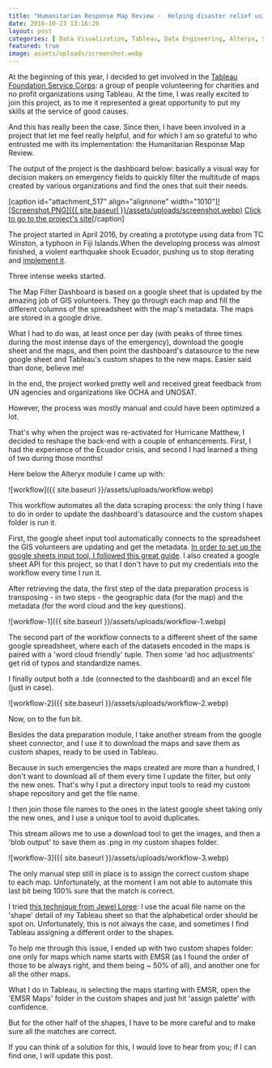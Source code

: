 ```yaml
---
title: "Humanitarian Response Map Review -  Helping disaster relief using Alteryx and Tableau"
date: 2016-10-23 13:16:26
layout: post
categories: [ Data Visualization, Tableau, Data Engineering, Alteryx, Social Impact ]
featured: true
image: assets/uploads/screenshot.webp
---
```


At the beginning of this year, I decided to get involved in the [Tableau Foundation Service Corps](https://servicecorps.tableaufoundation.org/): a group of people volunteering for charities and no profit organizations using Tableau. At the time, I was really excited to join this project, as to me it represented a great opportunity to put my skills at the service of good causes.

And this has really been the case. Since then, I have been involved in a project that let me feel really helpful, and for which I am so grateful to who entrusted me with its implementation: the Humanitarian Response Map Review.

The output of the project is the dashboard below: basically a visual way for decision makers on emergency fields to quickly filter the multitude of maps created by various organizations and find the ones that suit their needs.

[caption id="attachment\_517" align="alignnone" width="1010"][![Screenshot.PNG]({{ site.baseurl }}/assets/uploads/screenshot.webp)](http://digitalhumanitarians.com/resource/map-filter-haiti) [Click to go to the project's site](http://digitalhumanitarians.com/resource/map-filter-haiti)[/caption]



The project started in April 2016, by creating a prototype using data from TC Winston, a typhoon in Fiji Islands.When the developing process was almost finished, a violent earthquake shook Ecuador, pushing us to stop iterating and [implement it](http://digitalhumanitarians.com/resource/map-filter-ecuador).

Three intense weeks started.

The Map Filter Dashboard is based on a google sheet that is updated by the amazing job of GIS volunteers. They go through each map and fill the different columns of the spreadsheet with the map's metadata. The maps are stored in a google drive.

What I had to do was, at least once per day (with peaks of three times during the most intense days of the emergency), download the google sheet and the maps, and then point the dashboard's datasource to the new google sheet and Tableau's custom shapes to the new maps. Easier said than done, believe me!

In the end, the project worked pretty well and received great feedback from UN agencies and organizations like OCHA and UNOSAT.

However, the process was mostly manual and could have been optimized a lot.

That's why when the project was re-activated for Hurricane Matthew, I decided to reshape the back-end with a couple of enhancements. First, I had the experience of the Ecuador crisis, and second I had learned a thing of two during those months!

Here below the Alteryx module I came up with:

![workflow]({{ site.baseurl }}/assets/uploads/workflow.webp)

This workflow automates all the data scraping process: the only thing I have to do in order to update the dashboard's datasource and the custom shapes folder is run it.

First, the google sheet input tool automatically connects to the spreadsheet the GIS volunteers are updating and get the metadata. [In order to set up the google sheets input tool, I followed this great guide](http://community.alteryx.com/t5/Alteryx-Knowledge-Base/The-How-to-Guide-to-Google-Sheets/ta-p/20354). I also created a google sheet API for this project, so that I don't have to put my credentials into the workflow every time I run it.

After retrieving the data, the first step of the data preparation process is transposing - in two steps - the geographic data (for the map) and the metadata (for the word cloud and the key questions).

![workflow-1]({{ site.baseurl }}/assets/uploads/workflow-1.webp)

The second part of the workflow connects to a different sheet of the same google spreadsheet, where each of the datasets encoded in the maps is paired with a 'word cloud friendly' tuple. Then some 'ad hoc adjustments' get rid of typos and standardize names.

I finally output both a .tde (connected to the dashboard) and an excel file (just in case).

![workflow-2]({{ site.baseurl }}/assets/uploads/workflow-2.webp)

Now, on to the fun bit.

Besides the data preparation module, I take another stream from the google sheet connector, and I use it to download the maps and save them as custom shapes, ready to be used in Tableau.

Because in such emergencies the maps created are more than a hundred, I don't want to download all of them every time I update the filter, but only the new ones. That's why I put a directory input tools to read my custom shape repository and get the file name.

I then join those file names to the ones in the latest google sheet taking only the new ones, and I use a unique tool to avoid duplicates.

This stream allows me to use a download tool to get the images, and then a 'blob output' to save them as .png in my custom shapes folder.

![workflow-3]({{ site.baseurl }}/assets/uploads/workflow-3.webp)

The only manual step still in place is to assign the correct custom shape to each map. Unfortunately, at the moment I am not able to automate this last bit being 100% sure that the match is correct.

I tried [this technique from Jewel Loree](http://www.jewelloree.com/2013/10/30/dealing-with-718-pokemon-shapes-in-tableau/): I use the acual file name on the 'shape' detail of my Tableau sheet so that the alphabetical order should be spot on. Unfortunately, this is not always the case, and sometimes I find Tableau assigning a different order to the shapes.

To help me through this issue, I ended up with two custom shapes folder: one only for maps which name starts with EMSR (as I found the order of those to be always right, and them being ~ 50% of all), and another one for all the other maps.

What I do in Tableau, is selecting the maps starting with EMSR, open the 'EMSR Maps' folder in the custom shapes and just hit 'assign palette' with confidence.

But for the other half of the shapes, I have to be more careful and to make sure all the matches are correct.

If you can think of a solution for this, I would love to hear from you; if I can find one, I will update this post.
